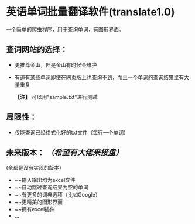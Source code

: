 # 英语单词批量翻译软件(translate1.0)

一个简单的爬虫程序，用于查询单词，有图形界面。

## **查词网站的选择：**

- 更推荐金山，但是金山有时候会维护

- 有道有某些单词即使在网页版上也查询不到，而且一个单词的查询结果里有大量重复

  **【注】** 可以用"sample.txt"进行测试

## **局限性：**

- 仅能查询已经格式化好的txt文件（每行一个单词）

## **未来版本：** *（希望有大佬来接盘）*
(全都是没有实现的版本）
- ~~输入输出均为excel文件
- ~~自动跳过查询结果为空的单词
- ~~有更多的词典选项（比如Google）
- ~~更精美的图形界面
- ~~拥有excel插件
- ...

